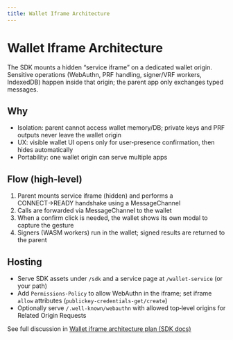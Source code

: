 ```yaml
---
title: Wallet Iframe Architecture
---
```


# Wallet Iframe Architecture

The SDK mounts a hidden “service iframe” on a dedicated wallet origin. Sensitive operations (WebAuthn, PRF handling, signer/VRF workers, IndexedDB) happen inside that origin; the parent app only exchanges typed messages.

## Why

- Isolation: parent cannot access wallet memory/DB; private keys and PRF outputs never leave the wallet origin
- UX: visible wallet UI opens only for user‑presence confirmation, then hides automatically
- Portability: one wallet origin can serve multiple apps

## Flow (high‑level)

1) Parent mounts service iframe (hidden) and performs a CONNECT→READY handshake using a MessageChannel
2) Calls are forwarded via MessageChannel to the wallet
3) When a confirm click is needed, the wallet shows its own modal to capture the gesture
4) Signers (WASM workers) run in the wallet; signed results are returned to the parent

## Hosting

- Serve SDK assets under `/sdk` and a service page at `/wallet-service` (or your path)
- Add `Permissions-Policy` to allow WebAuthn in the iframe; set iframe `allow` attributes (`publickey-credentials-get/create`)
- Optionally serve `/.well-known/webauthn` with allowed top‑level origins for Related Origin Requests

See full discussion in [Wallet iframe architecture plan (SDK docs)](https://github.com/web3-authn/sdk/blob/main/sdk/docs/wallet-iframe-architecture.md)
